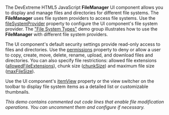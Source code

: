 The DevExtreme HTML5 JavaScript **FileManager** UI component allows you to display and manage files and directories for different file systems. The **FileManager** uses file system providers to access file systems.
Use the [fileSystemProvider](/Documentation/ApiReference/UI_Components/dxFileManager/Configuration/#fileSystemProvider) property to configure the UI component's file system provider. The ["File System Types"](/Demos/WidgetsGallery/Demo/FileManager/BindingToFileSystem/NetCore/Light) demo group illustrates how to use the **FileManager** with different file system providers.

The UI component's default security settings provide read-only access to files and directories. Use the [permissions](/Documentation/ApiReference/UI_Components/dxFileManager/Configuration/permissions) property to deny or allow a user to copy, create, move, delete, rename, upload, and download files and directories. You can also specify file restrictions: allowed file extensions ([allowedFileExtensions](/Documentation/ApiReference/UI_Components/dxFileManager/Configuration/#allowedFileExtensions)), chunk size ([chunkSize](/Documentation/ApiReference/UI_Components/dxFileManager/Configuration/upload/#chunkSize)) and maximum file size ([maxFileSize](/Documentation/ApiReference/UI_Components/dxFileManager/Configuration/upload/#maxFileSize)).

Use the UI component's [itemView](/Documentation/ApiReference/UI_Components/dxFileManager/Configuration/itemView/) property or the view switcher on the toolbar to display file system items as a detailed list or customizable thumbnails.

*This demo contains commented out code lines that enable file modification operations. You can uncomment them and configure if necessary.*